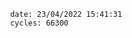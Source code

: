

                date: 23/04/2022 15:41:31
                cycles: 66300

                         